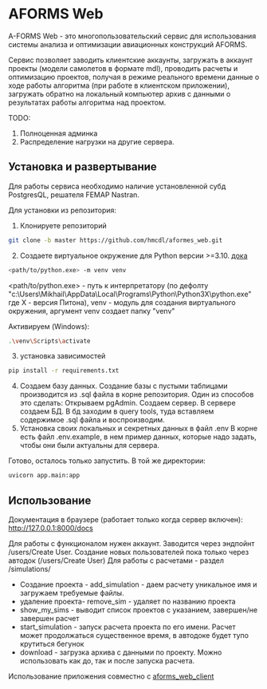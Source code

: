 # AFORMS Web

A-FORMS Web - это многопользовательский сервис для использования системы анализа и оптимизации авиационных конструкций AFORMS.

Сервис позволяет заводить клиентские аккаунты, загружать в аккаунт проекты (модели самолетов в формате mdl), проводить расчеты и оптимизацию проектов, получая в режиме реального времени данные о ходе работы алгоритма (при работе в клиентском приложении), загружать обратно на локальный компьютер архив с данными о результатах работы алгоритма над проектом. 

TODO:
1. Полноценная админка 
2. Распределение нагрузки на другие сервера.

## Установка и развертывание

Для работы сервиса необходимо наличие установленной субд PostgresQL, решателя FEMAP Nastran.

Для установки из репозитория:

1. Клонируете репозиторий
```bash
git clone -b master https://github.com/hmcdl/aformes_web.git
```

2. Создаете виртуальное окружение для Python версии >=3.10. [дока](https://docs.python.org/3/library/venv.html "документация по venv")
```bash
<path/to/python.exe> -m venv venv
```
<path/to/python.exe> - путь к интерпретатору (по дефолту "c:\Users\Mikhail\AppData\Local\Programs\Python\Python3X\python.exe" где Х - версия Питона), venv - модуль для создания виртуального окружения, аргумент venv создает папку "venv"

Активируем (Windows):
```bash
.\venv\Scripts\activate
```
3. установка зависимостей
```bash
pip install -r requirements.txt
```
4. Создаем базу данных. Создание базы с пустыми таблицами производится из .sql файла в корне репозитория. Один из способов это сделать:
Открываем pgAdmin. Создаем сервер. В сервере создаем БД. В бд заходим в query tools, туда вставляем содержимое .sql файла и воспроизводим.
5. Установка своих локальных и секретных данных в файл .env
 В корне есть файл .env.example, в нем пример данных, которые надо задать, чтобы они были актуальны для сервера.

Готово, осталось только запустить. В той же директории:
```bash
uvicorn app.main:app
```

## Использование
Документация в браузере (работает только когда сервер включен): 
http://127.0.0.1:8000/docs 

Для работы с функционалом нужен аккаунт. Заводится через эндпойнт /users/Create User. 
Создание новых пользователей пока только через автодок (/users/Create User)
Для работы с расчетами - раздел /simulations/
- Создание проекта - add_simulation - даем расчету уникальное имя и загружаем требуемые файлы. 
- удаление проекта- remove_sim - удаляет по названию проекта
- show_my_sims - выводит список проектов с указанием, завершен/не завершен расчет
- start_simulation - запуск расчета проекта по его имени. Расчет может продолжаться существенное время, в автодоке будет тупо крутиться бегунок
- download - загрузка архива с данными по проекту. Можно использовать как до, так и после запуска расчета.

Использование приложения совместно с [aforms_web_client](https://github.com/hmcdl/aformes_web_client "клиент для АПИ")